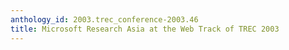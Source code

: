 ```yaml
---
anthology_id: 2003.trec_conference-2003.46
title: Microsoft Research Asia at the Web Track of TREC 2003
---
```

